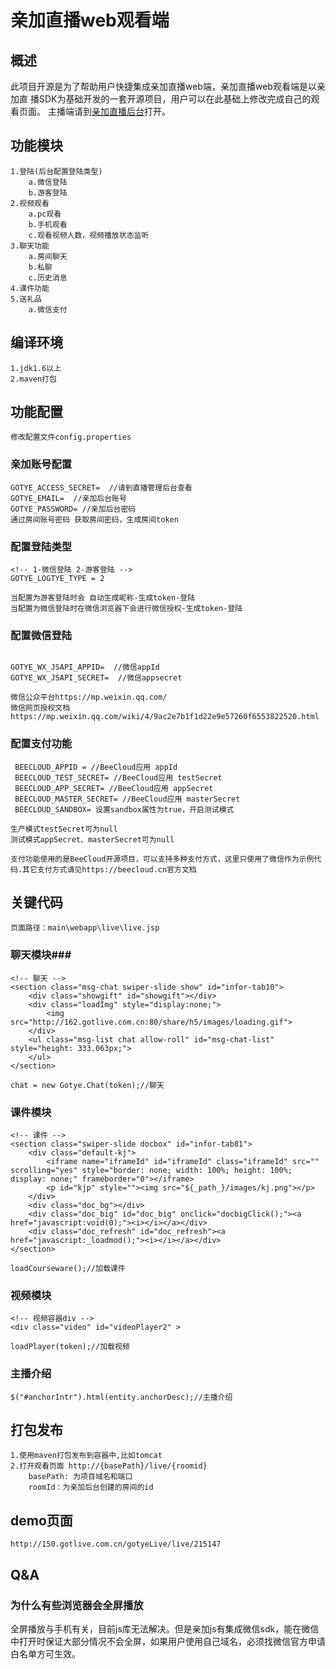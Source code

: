 # 亲加直播web观看端
## 概述

此项目开源是为了帮助用户快捷集成亲加直播web端，亲加直播web观看端是以亲加直
播SDK为基础开发的一套开源项目，用户可以在此基础上修改完成自己的观看页面。
主播端请到[亲加直播后台](https://livevip.com.cn/live/admin2/)打开。


## 功能模块
```
1.登陆(后台配置登陆类型)
    a.微信登陆
    b.游客登陆
2.视频观看
    a.pc观看
    b.手机观看
    c.观看视频人数，视频播放状态监听
3.聊天功能
	a.房间聊天
	b.私聊
	c.历史消息
4.课件功能
5.送礼品
    a.微信支付
```

## 编译环境

    1.jdk1.6以上
    2.maven打包

## 功能配置
    修改配置文件config.properties

### 亲加账号配置
```
GOTYE_ACCESS_SECRET=  //请到直播管理后台查看
GOTYE_EMAIL=  //亲加后台账号
GOTYE_PASSWORD= //亲加后台密码
通过房间账号密码 获取房间密码，生成房间token 
```
### 配置登陆类型
```
<!-- 1-微信登陆 2-游客登陆 -->
GOTYE_LOGTYE_TYPE = 2

当配置为游客登陆时会 自动生成昵称-生成token-登陆
当配置为微信登陆时在微信浏览器下会进行微信授权-生成token-登陆
```

### 配置微信登陆
```

GOTYE_WX_JSAPI_APPID=  //微信appId
GOTYE_WX_JSAPI_SECRET=  //微信appsecret

微信公众平台https://mp.weixin.qq.com/
微信网页授权文档https://mp.weixin.qq.com/wiki/4/9ac2e7b1f1d22e9e57260f6553822520.html

```
### 配置支付功能
```
 BEECLOUD_APPID = //BeeCloud应用 appId
 BEECLOUD_TEST_SECRET= //BeeCloud应用 testSecret
 BEECLOUD_APP_SECRET= //BeeCloud应用 appSecret
 BEECLOUD_MASTER_SECRET= //BeeCloud应用 masterSecret
 BEECLOUD_SANDBOX= 设置sandbox属性为true，开启测试模式
 
生产模式testSecret可为null
测试模式appSecret、masterSecret可为null
 
支付功能使用的是BeeCloud开源项目，可以支持多种支付方式，这里只使用了微信作为示例代码.其它支付方式请见https://beecloud.cn官方文档
```

## 关键代码

	页面路径：main\webapp\live\live.jsp
	
### 聊天模块###

	<!-- 聊天 -->
    <section class="msg-chat swiper-slide show" id="infor-tab10">
     	<div class="showgift" id="showgift"></div>
     	<div class="loadImg" style="display:none;">
     		<img src="http://162.gotlive.com.cn:80/share/h5/images/loading.gif">
     	</div>
     	<ul class="msg-list chat allow-roll" id="msg-chat-list" style="height: 333.063px;">
	 	</ul>
	</section>

	chat = new Gotye.Chat(token);//聊天

### 课件模块

	<!-- 课件 -->
	<section class="swiper-slide docbox" id="infor-tab81">
		<div class="default-kj">
			<iframe name="iframeId" id="iframeId" class="iframeId" src="" scrolling="yes" style="border: none; width: 100%; height: 100%; display: none;" frameborder="0"></iframe>
			<p id="kjp" style=""><img src="${_path_}/images/kj.png"></p>
		</div>
		<div class="doc_bg"></div>
		<div class="doc_big" id="doc_big" onclick="docbigClick();"><a href="javascript:void(0);"><i></i></a></div>
		<div class="doc_refresh" id="doc_refresh"><a href="javascript:_loadmod();"><i></i></a></div>
	</section>

	loadCourseware();//加载课件
	
### 视频模块

    <!-- 视频容器div -->
    <div class="video" id="videoPlayer2" >
    
	loadPlayer(token);//加载视频

### 主播介绍


	$("#anchorIntr").html(entity.anchorDesc);//主播介绍

## 打包发布

    1.使用maven打包发布到容器中,比如tomcat
    2.打开观看页面 http://{basePath}/live/{roomid}
        basePath: 为项目域名和端口
        roomId：为亲加后台创建的房间的id

## demo页面

    http://150.gotlive.com.cn/gotyeLive/live/215147

## Q&A

### 为什么有些浏览器会全屏播放
全屏播放与手机有关，目前js库无法解决。但是亲加js有集成微信sdk，能在微信中打开时保证大部分情况不会全屏，如果用户使用自己域名，必须找微信官方申请白名单方可生效。